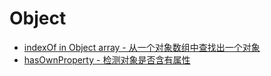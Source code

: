 # Object

+ [indexOf in Object array - 从一个对象数组中查找出一个对象](indexOf_method_in_an_Object_array.md)
+ [hasOwnProperty - 检测对象是否含有属性](hasOwnProperty.md)